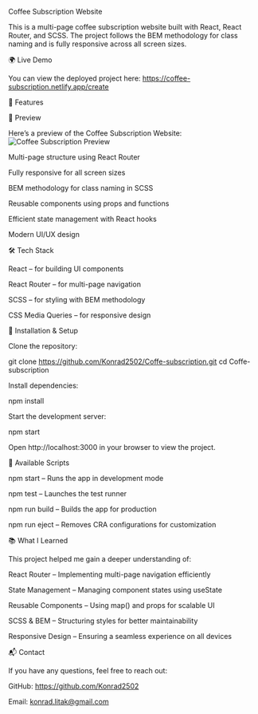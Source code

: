 Coffee Subscription Website

This is a multi-page coffee subscription website built with React, React Router, and SCSS. The project follows the BEM methodology for class naming and is fully responsive across all screen sizes.

🌍 Live Demo

You can view the deployed project here: https://coffee-subscription.netlify.app/create

📌 Features

📸 Preview

Here’s a preview of the Coffee Subscription Website:
![Coffee Subscription Preview](./assets/coffee-subscription.png)


Multi-page structure using React Router

Fully responsive for all screen sizes

BEM methodology for class naming in SCSS

Reusable components using props and functions

Efficient state management with React hooks

Modern UI/UX design

🛠️ Tech Stack

React – for building UI components

React Router – for multi-page navigation

SCSS – for styling with BEM methodology

CSS Media Queries – for responsive design

🚀 Installation & Setup

Clone the repository:

git clone https://github.com/Konrad2502/Coffe-subscription.git
cd Coffe-subscription

Install dependencies:

npm install

Start the development server:

npm start

Open http://localhost:3000 in your browser to view the project.

📜 Available Scripts

npm start – Runs the app in development mode

npm test – Launches the test runner

npm run build – Builds the app for production

npm run eject – Removes CRA configurations for customization

📚 What I Learned

This project helped me gain a deeper understanding of:

React Router – Implementing multi-page navigation efficiently

State Management – Managing component states using useState

Reusable Components – Using map() and props for scalable UI

SCSS & BEM – Structuring styles for better maintainability

Responsive Design – Ensuring a seamless experience on all devices

📬 Contact

If you have any questions, feel free to reach out:

GitHub: https://github.com/Konrad2502

Email: konrad.litak@gmail.com

